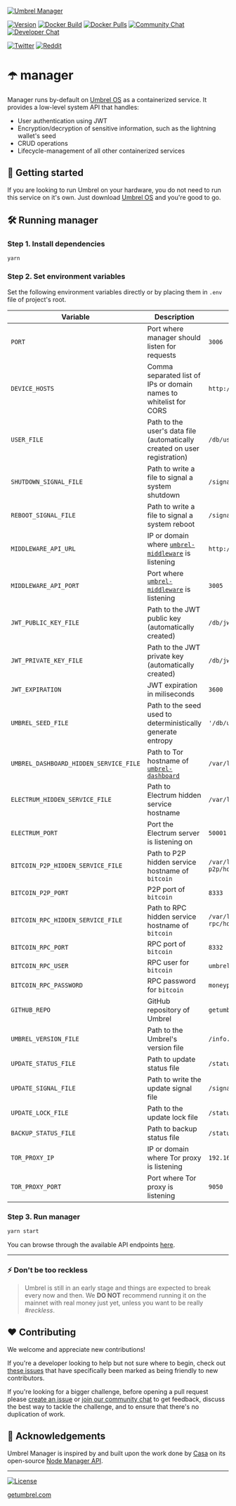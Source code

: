 [![Umbrel Manager](https://static.getumbrel.com/github/github-banner-umbrel-manager.svg)](https://github.com/getumbrel/umbrel-manager)

[![Version](https://img.shields.io/github/v/release/getumbrel/umbrel-manager?color=%235351FB&label=version)](https://github.com/getumbrel/umbrel-manager/releases)
[![Docker Build](https://img.shields.io/github/workflow/status/getumbrel/umbrel-manager/Docker%20build%20on%20push?color=%235351FB)](https://github.com/getumbrel/umbrel-manager/actions?query=workflow%3A"Docker+build+on+push")
[![Docker Pulls](https://img.shields.io/docker/pulls/getumbrel/manager?color=%235351FB)](https://hub.docker.com/repository/registry-1.docker.io/getumbrel/manager/tags?page=1)
[![Community Chat](https://img.shields.io/badge/community%20chat-telegram-%235351FB)](https://t.me/getumbrel)
[![Developer Chat](https://img.shields.io/badge/dev%20chat-keybase-%235351FB)](https://keybase.io/team/getumbrel)

[![Twitter](https://img.shields.io/twitter/follow/getumbrel?style=social)](https://twitter.com/getumbrel)
[![Reddit](https://img.shields.io/reddit/subreddit-subscribers/getumbrel?label=Subscribe%20%2Fr%2Fgetumbrel&style=social)](https://reddit.com/r/getumbrel)


# ☂️ manager

Manager runs by-default on [Umbrel OS](https://github.com/getumbrel/umbrel-os) as a containerized service. It provides a low-level system API that handles:
- User authentication using JWT
- Encryption/decryption of sensitive information, such as the lightning wallet's seed
- CRUD operations
- Lifecycle-management of all other containerized services

## 🚀 Getting started

If you are looking to run Umbrel on your hardware, you do not need to run this service on it's own. Just download [Umbrel OS](https://github.com/getumbrel/umbrel-os/releases) and you're good to go.

## 🛠 Running manager

### Step 1. Install dependencies
```sh
yarn
```

### Step 2. Set environment variables
Set the following environment variables directly or by placing them in `.env` file of project's root.

| Variable | Description | Default |
| ------------- | ------------- | ------------- |
| `PORT` | Port where manager should listen for requests | `3006` |
| `DEVICE_HOSTS` | Comma separated list of IPs or domain names to whitelist for CORS | `http://umbrel.local` |
| `USER_FILE` | Path to the user's data file (automatically created on user registration) | `/db/user.json` |
| `SHUTDOWN_SIGNAL_FILE` | Path to write a file to signal a system shutdown | `/signals/shutdown` |
| `REBOOT_SIGNAL_FILE` | Path to write a file to signal a system reboot | `/signals/reboot` |
| `MIDDLEWARE_API_URL` | IP or domain where [`umbrel-middleware`](https://github.com/getumbrel/umbrel-middleware) is listening | `http://localhost` |
| `MIDDLEWARE_API_PORT` | Port where [`umbrel-middleware`](https://github.com/getumbrel/umbrel-middleware) is listening | `3005` |
| `JWT_PUBLIC_KEY_FILE` | Path to the JWT public key (automatically created) | `/db/jwt-public-key/jwt.pem` |
| `JWT_PRIVATE_KEY_FILE` | Path to the JWT private key (automatically created) | `/db/jwt-public-key/jwt.key` |
| `JWT_EXPIRATION` | JWT expiration in miliseconds | `3600` |
| `UMBREL_SEED_FILE` | Path to the seed used to deterministically generate entropy | `'/db/umbrel-seed/seed'` |
| `UMBREL_DASHBOARD_HIDDEN_SERVICE_FILE` | Path to Tor hostname of [`umbrel-dashboard`](https://github.com/getumbrel/umbrel-dashboard) | `/var/lib/tor/dashboard/hostname` |
| `ELECTRUM_HIDDEN_SERVICE_FILE` | Path to Electrum hidden service hostname | `/var/lib/tor/electrum/hostname` |
| `ELECTRUM_PORT` | Port the Electrum server is listening on | `50001` |
| `BITCOIN_P2P_HIDDEN_SERVICE_FILE` | Path to P2P hidden service hostname of `bitcoin` | `/var/lib/tor/bitcoin-p2p/hostname` |
| `BITCOIN_P2P_PORT` | P2P port of `bitcoin` | `8333` |
| `BITCOIN_RPC_HIDDEN_SERVICE_FILE` | Path to RPC hidden service hostname of `bitcoin` | `/var/lib/tor/bitcoin-rpc/hostname` |
| `BITCOIN_RPC_PORT` | RPC port of `bitcoin` | `8332` |
| `BITCOIN_RPC_USER` | RPC user for `bitcoin` | `umbrel` |
| `BITCOIN_RPC_PASSWORD` | RPC password for `bitcoin` | `moneyprintergobrrr` |
| `GITHUB_REPO` | GitHub repository of Umbrel | `getumbrel/umbrel` |
| `UMBREL_VERSION_FILE` | Path to the Umbrel's version file | `/info.json` |
| `UPDATE_STATUS_FILE` | Path to update status file | `/statuses/update-status.json` |
| `UPDATE_SIGNAL_FILE` | Path to write the update signal file | `/signals/update` |
| `UPDATE_LOCK_FILE` | Path to the update lock file | `/statuses/update-in-progress` |
| `BACKUP_STATUS_FILE` | Path to backup status file | `/statuses/backup-status.json` |
| `TOR_PROXY_IP` | IP or domain where Tor proxy is listening | `192.168.0.1` |
| `TOR_PROXY_PORT` | Port where Tor proxy is listening | `9050` |

### Step 3. Run manager
```sh
yarn start
```

You can browse through the available API endpoints [here](https://github.com/getumbrel/umbrel-manager/tree/master/routes/v1).

---

### ⚡️ Don't be too reckless

> Umbrel is still in an early stage and things are expected to break every now and then. We **DO NOT** recommend running it on the mainnet with real money just yet, unless you want to be really *#reckless*.

## ❤️ Contributing

We welcome and appreciate new contributions!

If you're a developer looking to help but not sure where to begin, check out [these issues](https://github.com/getumbrel/umbrel-manager/issues?q=is%3Aissue+is%3Aopen+label%3A%22good+first+issue%22) that have specifically been marked as being friendly to new contributors.

If you're looking for a bigger challenge, before opening a pull request please [create an issue](https://github.com/getumbrel/umbrel-manager/issues/new/choose) or [join our community chat](https://t.me/getumbrel) to get feedback, discuss the best way to tackle the challenge, and to ensure that there's no duplication of work.

## 🙏 Acknowledgements

Umbrel Manager is inspired by and built upon the work done by [Casa](https://github.com/casa) on its open-source [Node Manager API](https://github.com/Casa/V2-Casa-Node-Manager).

---

[![License](https://img.shields.io/github/license/getumbrel/umbrel-manager?color=%235351FB)](https://github.com/getumbrel/umbrel-manager/blob/master/LICENSE)

[getumbrel.com](https://getumbrel.com)
